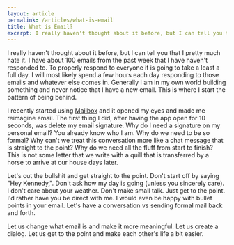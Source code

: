 ```yaml
---
layout: article
permalink: /articles/what-is-email
title: What is Email?
excerpt: I really haven't thought about it before, but I can tell you that I pretty much hate it. I have about 100 emails from the past week that I have haven't responded to.
---
```


<p>I really haven't thought about it before, but I can tell you that I pretty much hate it. I have about 100 emails from the past week that I have haven't responded to. To properly respond to everyone it is going to take a least a full day. I will most likely spend a few hours each day responding to those emails and whatever else comes in. Generally I am in my own world building something and never notice that I have a new email. This is where I start the pattern of being behind.</p>
<p>I recently started using <a href="http://www.mailboxapp.com">Mailbox</a> and it opened my eyes and made me reimagine email. The first thing I did, after having the app open for 10 seconds, was delete my email signature. Why do I need a signature on my personal email? You already know who I am. Why do we need to be so formal? Why can't we treat this conversation more like a chat message that is straight to the point? Why do we need all the fluff from start to finish? This is not some letter that we write with a quill that is transferred by a horse to arrive at our house days later.</p>
<p>Let's cut the bullshit and get straight to the point. Don't start off by saying "Hey Kennedy,". Don't ask how my day is going (unless you sincerely care). I don't care about your weather. Don't make small talk. Just get to the point. I'd rather have you be direct with me. I would even be happy with bullet points in your email. Let's have a conversation vs sending formal mail back and forth.</p>
<p>Let us change what email is and make it more meaningful. Let us create a dialog. Let us get to the point and make each other's life a bit easier.</p>
